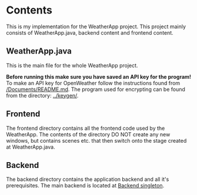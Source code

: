 # Contents

This is my implementation for the WeatherApp project. This project mainly
consists of WeatherApp.java, backend content and frontend content.

## WeatherApp.java

This is the main file for the whole WeatherApp project.

**Before running this make sure you have saved an API key for the program!**
To make an API key for OpenWeather follow the instructions found from
[/Documents/README.md](../../../../../../../Documents/README.md). The program
used for encrypting can be found from the directory: [../keygen/](../keygen/).

## Frontend

The frontend directory contains all the frontend code used by the WeatherApp.
The contents of the directory DO NOT create any new windows, but contains scenes
etc. that then switch onto the stage created at WeatherApp.java. 

## Backend

The backend directory contains the application backend and all it's prerequisites.
The main backend is located at [Backend singleton](./backend/Backend.java).